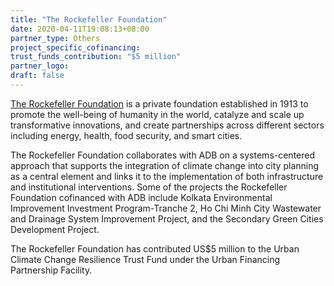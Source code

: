 ```yaml
---
title: "The Rockefeller Foundation"
date: 2020-04-11T19:08:13+08:00
partner_type: Others
project_specific_cofinancing:
trust_funds_contribution: "$5 million"
partner_logo:
draft: false
---
```


[The Rockefeller Foundation](https://www.rockefellerfoundation.org/) is a private foundation established in 1913 to promote the well-being of humanity in the world, catalyze and scale up transformative innovations, and create partnerships across different sectors including energy, health, food security, and smart cities.

The Rockefeller Foundation collaborates with ADB on a systems-centered approach that supports the integration of climate change into city planning as a central element and links it to the implementation of both infrastructure and institutional interventions. Some of the projects the Rockefeller Foundation cofinanced with ADB include Kolkata Environmental Improvement Investment Program-Tranche 2, Ho Chi Minh City Wastewater and Drainage System Improvement Project, and the Secondary Green Cities Development Project. 

The Rockefeller Foundation has contributed US$5 million to the Urban Climate Change Resilience Trust Fund under the Urban Financing Partnership Facility.